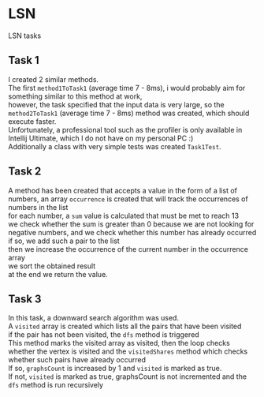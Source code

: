 # LSN
LSN tasks

## Task 1 

I created 2 similar methods.<br>
The first `method1ToTask1` (average time 7 - 8ms), i would probably aim for something similar to this method at work,<br>
however, the task specified that the input data is very large, so the `method2ToTask1` (average time 7 - 8ms) method was created, which should execute faster.<br>
Unfortunately, a professional tool such as the profiler is only available in Intellij Ultimate, which I do not have on my personal PC :)<br>
Additionally a class with very simple tests was created `Task1Test`.

## Task 2 

A method has been created that accepts a value in the form of a list of numbers, an array `occurrence` is created that will track the occurrences of numbers in the list<br>
for each number, a `sum` value is calculated that must be met to reach 13<br>
we check whether the sum is greater than 0 because we are not looking for negative numbers, and we check whether this number has already occurred<br>
if so, we add such a pair to the list<br>
then we increase the occurrence of the current number in the occurrence array<br>
we sort the obtained result<br>
at the end we return the value.<br>

## Task 3

In this task, a downward search algorithm was used.<br>
A `visited` array is created which lists all the pairs that have been visited<br>
if the pair has not been visited, the `dfs` method is triggered<br>
This method marks the visited array as visited, then the loop checks whether the vertex is visited and the `visitedShares` method which checks whether such pairs have already occurred<br>
If so, `graphsCount` is increased by 1 and `visited` is marked as true.<br>
If not, `visited` is marked as true, graphsCount is not incremented and the `dfs` method is run recursively<br>

